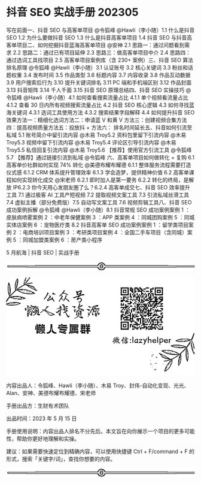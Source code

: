 # 抖音 SEO 实战手册 202305

写在前面一、抖音 SEO 与高客单项目 @令狐峰 @Hawli（李小随）1.1 什么是抖音 SEO 1.2 为什么要做抖音 SEO 1.3 什么是抖音高客单项目 1.4 抖音 SEO 与抖音高客单项目二、如何挖掘抖音蓝海高客单项目 @安神 2.1 思路一：通过问题看到需求 2.2 思路二：通过已有项目延伸 2.3 思路三：做高客单项目中介 2.4 思路四：通过选词工具找项目 2.5 高客单项目案例库（含 230+ 案例）三、抖音 SEO 算法排名原理 @令狐峰 @Hawli（李小随）3.1 认证账号 3.2 核心关键词 3.3 粉丝和话题权重 3.4 发布时间 3.5 作品类型 3.6 标题内容 3.7 内容收录 3.8 作品互动数据 3.9 用户搜索后行为 3.10 提升关键词排名 3.11 PC 端和手机端区别 3.12 作品封面 3.13 抖音矩阵 3.14 千人千面 3.15 抖音 SEO 原理总结四、抖音 SEO 实操技巧 @令狐峰 @Hawli（李小随）4.1 如何查看搜索流量占比 4.1.1 单个视频看流量占比 4.1.2 查看 30 日内所有视频搜索流量占比 4.2 抖音 SEO 核心逻辑 4.3 如何寻找蓝海关键词 4.3.1 选词工具使用方法 4.3.2 搜索结果字段解释 4.4 如何提升抖音 SEO 效果方法一：精细化选词方法二：申请蓝 V 和黄 V 方法三：创建视频合集方法四：提高视频质量方法五：投放抖 + 方法六： 排名时间延长五、抖音如何引流至私域 5.1 账号简介中留引流内容 @木易 Troy5.2 资料包里留下引流内容 @木易 Troy5.3 视频中留下引流内容 @木易 Troy5.4 评论区引导引流内容 @木易 Troy5.5 私信回复引流内容 @木易 Troy5.6 【推荐】使用官方引流工具 @令狐峰 5.7 【推荐】通过链接引流到私域 @令狐峰 六、高客单项目如何做转化 + 复购 6.1 高客单价社群如何实现 74% 转化 @美德布耀布耀德 6.1.1 整体服务流程需要打造仪式感 6.1.2 CRM 体系提升管理效率 6.1.3 学会造梦，提供精神价值 6.2 高客单课程如何实现转化成交 @宋老师 6.2.1 即时加人是第一要务 6.2.2 转化的终局，是解放 IP6.2.3 你今天用心发朋友圈了么？6.2.4 高客单成交七、抖音 SEO 效率提升工具 7.1 通过极客 AI 工具产短视频 7.2 提取视频文案工具 7.3 引流私域丝滑工具 7.4 虚拟主播（部分免费版）7.5 自动写文案工具 7.6 视频剪辑工具八、抖音 SEO 成功案例拆解 @令狐峰 @Hawli（李小随）8.1 抖音常规 SEO 成功案例案例 1 ：皮肤病喷雾案例 2 ：中老年保健案例 3 ：APP 类案例 4 ：同城团购案例 5 ：同城实体店案例 6 ：宠物医疗类 8.2 抖音高客单 SEO 成功案例案例 1 ：留学类项目案例 2 ：电商培训项目案例 3 ：考研类项目案例 4 ：全国二手车项目（含同城）案例 5 ：同城加盟类案例 6 ：房产类小程序

5 月航海 | 抖音 SEO | 实战手册

![](img/75a2819e1a58997a8c18fd3150be6c39.png)

![](img/63bed242011514271e10d8beee809070.png)

内容出品人：令狐峰、Hawli（李小随）、木易 Troy、封伟-自动化变现、光光、Alan、安神、美德布耀布耀德、宋老师

手册出品方：生财有术团队

出品时间：2023 年 5 月 15 日

手册使用说明：内容出品人排名不分先后。本文旨在向你展示一个项目的更多可能性，帮助你更好地理解和实操。

建议：如果需要快速定位到精确内容，可以使用快捷键 Ctrl + F/command + F 的形式，搜索「关键字/词」，查找你想要的内容。

![](img/60dd2e5412f563e09a95c74f3bd46dd0.png)